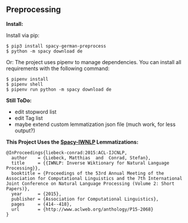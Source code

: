 ## Preprocessing

**Install:**

Install via pip:
    
    $ pip3 install spacy-german-preprocess
    $ python -m spacy download de

Or:
The project uses pipenv to manage dependencies. You can install all requirements with the following command:

    $ pipenv install
    $ pipenv shell
    $ pipenv run python -m spacy download de

    
**Still ToDo:**

 - edit stopword list
 - edit Tag list
 - maybe extend custom lemmatization json file (much work, for less output?)
 

**This Project Uses the [Spacy-IWNLP](https://github.com/Liebeck/spacy-iwnlp "Spacy-IWNLP") Lemmatizations:**



    @InProceedings{liebeck-conrad:2015:ACL-IJCNLP,
      author    = {Liebeck, Matthias  and  Conrad, Stefan},
      title     = {{IWNLP: Inverse Wiktionary for Natural Language Processing}},
      booktitle = {Proceedings of the 53rd Annual Meeting of the Association for Computational Linguistics and the 7th International Joint Conference on Natural Language Processing (Volume 2: Short Papers)},
      year      = {2015},
      publisher = {Association for Computational Linguistics},
      pages     = {414--418},
      url       = {http://www.aclweb.org/anthology/P15-2068}
    }
